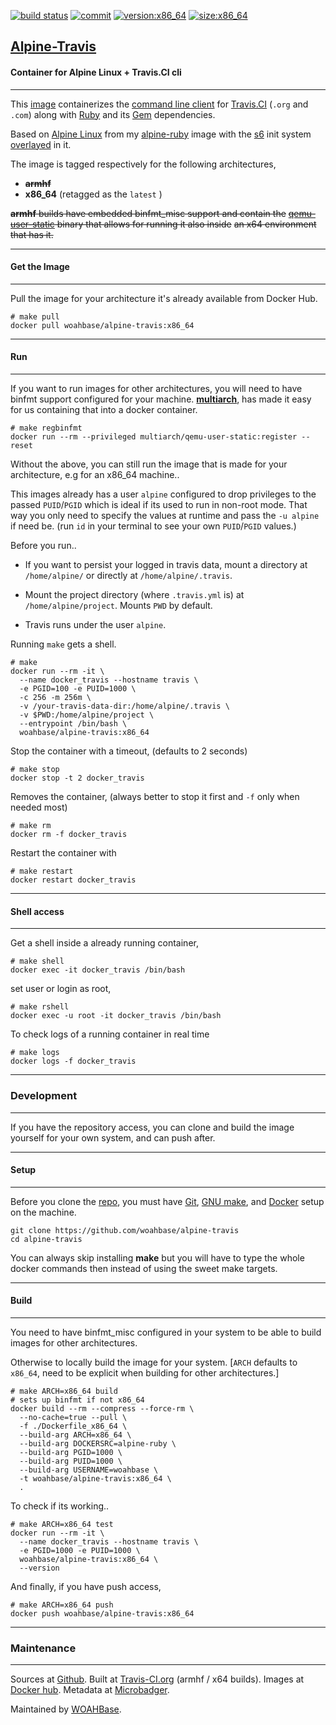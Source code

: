 [![build status][251]][232] [![commit][255]][231] [![version:x86_64][256]][235] [![size:x86_64][257]][235]

## [Alpine-Travis][234]
#### Container for Alpine Linux + Travis.CI cli
---

This [image][233] containerizes the [command line client][137] for
[Travis.CI][138] (`.org` and `.com`) along with [Ruby][135] and its
[Gem][136] dependencies.

Based on [Alpine Linux][131] from my [alpine-ruby][132] image with
the [s6][133] init system [overlayed][134] in it.

The image is tagged respectively for the following architectures,
* ~~**armhf**~~
* **x86_64** (retagged as the `latest` )

~~**armhf** builds have embedded binfmt_misc support and contain the~~
~~[qemu-user-static][105] binary that allows for running it also inside~~
~~an x64 environment that has it.~~

---
#### Get the Image
---

Pull the image for your architecture it's already available from
Docker Hub.

```
# make pull
docker pull woahbase/alpine-travis:x86_64
```

---
#### Run
---

If you want to run images for other architectures, you will need
to have binfmt support configured for your machine. [**multiarch**][104],
has made it easy for us containing that into a docker container.

```
# make regbinfmt
docker run --rm --privileged multiarch/qemu-user-static:register --reset
```

Without the above, you can still run the image that is made for your
architecture, e.g for an x86_64 machine..

This images already has a user `alpine` configured to drop
privileges to the passed `PUID`/`PGID` which is ideal if its used
to run in non-root mode. That way you only need to specify the
values at runtime and pass the `-u alpine` if need be. (run `id`
in your terminal to see your own `PUID`/`PGID` values.)

Before you run..

* If you want to persist your logged in travis data, mount
  a directory at `/home/alpine/` or directly at
  `/home/alpine/.travis`.

* Mount the project directory (where `.travis.yml` is) at
  `/home/alpine/project`. Mounts `PWD` by default.

* Travis runs under the user `alpine`.

Running `make` gets a shell.

```
# make
docker run --rm -it \
  --name docker_travis --hostname travis \
  -e PGID=100 -e PUID=1000 \
  -c 256 -m 256m \
  -v /your-travis-data-dir:/home/alpine/.travis \
  -v $PWD:/home/alpine/project \
  --entrypoint /bin/bash \
  woahbase/alpine-travis:x86_64
```

Stop the container with a timeout, (defaults to 2 seconds)

```
# make stop
docker stop -t 2 docker_travis
```

Removes the container, (always better to stop it first and `-f`
only when needed most)

```
# make rm
docker rm -f docker_travis
```

Restart the container with

```
# make restart
docker restart docker_travis
```

---
#### Shell access
---

Get a shell inside a already running container,

```
# make shell
docker exec -it docker_travis /bin/bash
```

set user or login as root,

```
# make rshell
docker exec -u root -it docker_travis /bin/bash
```

To check logs of a running container in real time

```
# make logs
docker logs -f docker_travis
```

---
### Development
---

If you have the repository access, you can clone and
build the image yourself for your own system, and can push after.

---
#### Setup
---

Before you clone the [repo][231], you must have [Git][101], [GNU make][102],
and [Docker][103] setup on the machine.

```
git clone https://github.com/woahbase/alpine-travis
cd alpine-travis
```
You can always skip installing **make** but you will have to
type the whole docker commands then instead of using the sweet
make targets.

---
#### Build
---

You need to have binfmt_misc configured in your system to be able
to build images for other architectures.

Otherwise to locally build the image for your system.
[`ARCH` defaults to `x86_64`, need to be explicit when building
for other architectures.]

```
# make ARCH=x86_64 build
# sets up binfmt if not x86_64
docker build --rm --compress --force-rm \
  --no-cache=true --pull \
  -f ./Dockerfile_x86_64 \
  --build-arg ARCH=x86_64 \
  --build-arg DOCKERSRC=alpine-ruby \
  --build-arg PGID=1000 \
  --build-arg PUID=1000 \
  --build-arg USERNAME=woahbase \
  -t woahbase/alpine-travis:x86_64 \
  .
```

To check if its working..

```
# make ARCH=x86_64 test
docker run --rm -it \
  --name docker_travis --hostname travis \
  -e PGID=1000 -e PUID=1000 \
  woahbase/alpine-travis:x86_64 \
  --version
```

And finally, if you have push access,

```
# make ARCH=x86_64 push
docker push woahbase/alpine-travis:x86_64
```

---
### Maintenance
---

Sources at [Github][106]. Built at [Travis-CI.org][107] (armhf / x64 builds). Images at [Docker hub][108]. Metadata at [Microbadger][109].

Maintained by [WOAHBase][204].

[101]: https://git-scm.com
[102]: https://www.gnu.org/software/make/
[103]: https://www.docker.com
[104]: https://hub.docker.com/r/multiarch/qemu-user-static/
[105]: https://github.com/multiarch/qemu-user-static/releases/
[106]: https://github.com/
[107]: https://travis-ci.org/
[108]: https://hub.docker.com/
[109]: https://microbadger.com/

[131]: https://alpinelinux.org/
[132]: https://hub.docker.com/r/woahbase/alpine-s6
[133]: https://skarnet.org/software/s6/
[134]: https://github.com/just-containers/s6-overlay
[135]: https://www.ruby-lang.org
[136]: https://rubygems.org
[137]: https://github.com/travis-ci/travis.rb
[138]: https://travis-ci.org/

[201]: https://github.com/woahbase
[202]: https://travis-ci.org/woahbase/
[203]: https://hub.docker.com/u/woahbase
[204]: https://woahbase.online/

[231]: https://github.com/woahbase/alpine-travis
[232]: https://travis-ci.org/woahbase/alpine-travis
[233]: https://hub.docker.com/r/woahbase/alpine-travis
[234]: https://woahbase.online/#/images/alpine-travis
[235]: https://microbadger.com/images/woahbase/alpine-travis:x86_64

[251]: https://travis-ci.org/woahbase/alpine-travis.svg?branch=master

[255]: https://images.microbadger.com/badges/commit/woahbase/alpine-travis.svg

[256]: https://images.microbadger.com/badges/version/woahbase/alpine-travis:x86_64.svg
[257]: https://images.microbadger.com/badges/image/woahbase/alpine-travis:x86_64.svg
